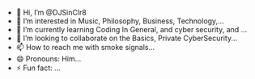 - 👋 Hi, I’m @DJSinClr8
- 👀 I’m interested in Music, Philosophy, Business, Technology,...
- 🌱 I’m currently learning Coding In General, and cyber security, and ...
- 💞️ I’m looking to collaborate on the Basics, Private CyberSecurity...
- 📫 How to reach me with smoke signals...
- 😄 Pronouns: Him...
- ⚡ Fun fact:  ...

<!---
DJSinClr8/DJSinClr8 is a ✨ special ✨ repository because its `README.md` (this file) appears on your GitHub profile.
You can click the Preview link to take a look at your changes.
--->
